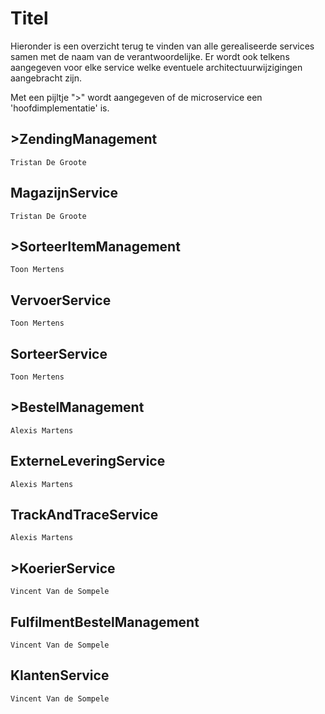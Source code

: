# Titel

Hieronder is een overzicht terug te vinden van alle gerealiseerde services samen met de naam van de verantwoordelijke.
Er wordt ook telkens aangegeven voor elke service welke eventuele architectuurwijzigingen aangebracht zijn.

Met een pijltje ">" wordt aangegeven of de microservice een 'hoofdimplementatie' is.

## >**ZendingManagement** 
`Tristan De Groote`

## MagazijnService
`Tristan De Groote`

## >**SorteerItemManagement**
`Toon Mertens`

## VervoerService
`Toon Mertens`

## SorteerService
`Toon Mertens`

## >**BestelManagement**
`Alexis Martens`

## ExterneLeveringService
`Alexis Martens`

## TrackAndTraceService
`Alexis Martens`

## >**KoerierService**
`Vincent Van de Sompele`

## FulfilmentBestelManagement
`Vincent Van de Sompele`

## KlantenService
`Vincent Van de Sompele`

